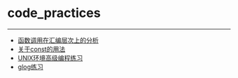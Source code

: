# code_practices  
---
* [函数调用在汇编层次上的分析](https://github.com/baobaoyeye/code_practices/tree/master/call_func_at_assembly)
* [关于const的用法](https://github.com/baobaoyeye/code_practices/tree/master/const_practices)
* [UNIX环境高级编程练习](https://github.com/baobaoyeye/code_practices/tree/master/unix)
* [glog练习](https://github.com/baobaoyeye/code_practices/tree/master/glog_test)


